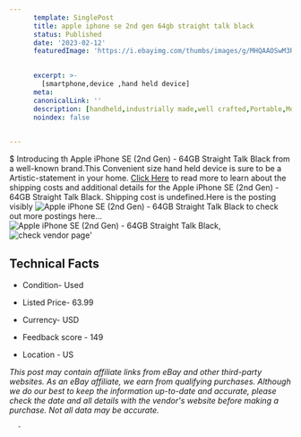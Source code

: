 ```yaml
---
      template: SinglePost
      title: apple iphone se 2nd gen 64gb straight talk black
      status: Published
      date: '2023-02-12'
      featuredImage: 'https://i.ebayimg.com/thumbs/images/g/MHQAAOSwM3Rj5ZU4/s-l225.jpg'
       

      excerpt: >-
        [smartphone,device ,hand held device]
      meta:
      canonicalLink: ''
      description: [handheld,industrially made,well crafted,Portable,Mobile,Compact,Convenient,Lightweight,Maneuverable,Man-portable,Miniature,Carriable,Hand-held,Light,Holdable,Transportable,Mobile device,Pocket-sized,On-the-go,Wireless,Cordless,Compact size,Convenient size, smartphone,device ,hand held device]
      noindex: false
      

---
```

$
      Introducing th Apple iPhone SE (2nd Gen) - 64GB  Straight Talk Black from a well-known brand.This Convenient size hand held device is sure to be a Artistic-statement in your home. [Click Here](https://www.ebay.com/itm/175607313661?hash=item28e302f4fd%3Ag%3AMHQAAOSwM3Rj5ZU4&mkevt=1&mkcid=1&mkrid=711-53200-19255-0&campid=%253CePNCampaignId%253E&customid=%253CreferenceId%253E&toolid=10049) to read more to learn about the shipping costs and additional details for the Apple iPhone SE (2nd Gen) - 64GB  Straight Talk Black. Shipping cost is undefined.Here is the posting visibly ![Apple iPhone SE (2nd Gen) - 64GB  Straight Talk Black](https://i.ebayimg.com/thumbs/images/g/MHQAAOSwM3Rj5ZU4/s-l225.jpg) to check out more postings here... ![Apple iPhone SE (2nd Gen) - 64GB  Straight Talk Black](https://i.ebayimg.com/images/g/MHQAAOSwM3Rj5ZU4/s-l1600.jpg), ![check vendor page](https://origin-galleryplus.ebayimg.com/ws/web/175607313661_2_0_1/225x225.jpg)'

      

 ## Technical Facts 



     
      

 - Condition- Used 


      

 - Listed Price- 63.99 


      

 - Currency- USD 


      

 - Feedback score - 149 


      

 - Location - US 


      
      

 *_This post may contain affiliate links from eBay and other third-party websites. As an eBay affiliate, we earn from qualifying purchases. Although we do our best to keep the information up-to-date and accurate, please check the date and all details with the vendor's website before making a purchase. Not all data may be accurate._*




      -
